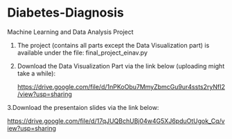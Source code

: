 # Diabetes-Diagnosis
Machine Learning and Data Analysis Project 


1. The project (contains all parts except the Data Visualization part) is available under the file:
   final_project_einav.py

2. Download the Data Visualization Part via the link below (uploading might take a while):

   https://drive.google.com/file/d/1nPKoObu7MmyZbmcGu9ur4ssts2ryNfI2/view?usp=sharing
   
3.Download the presentaion slides via the link below:

   https://drive.google.com/file/d/17qJUQBchUBj04w4G5XJ6pduOtUgok_Cq/view?usp=sharing




